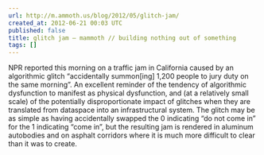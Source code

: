 ```yaml
---
url: http://m.ammoth.us/blog/2012/05/glitch-jam/
created_at: 2012-06-21 00:03 UTC
published: false
title: glitch jam – mammoth // building nothing out of something
tags: []
---
```


NPR reported this morning on a traffic jam in California caused by an algorithmic glitch “accidentally summon[ing] 1,200 people to jury duty on the same morning”. An excellent reminder of the tendency of algorithmic dysfunction to manifest as physical dysfunction, and (at a relatively small scale) of the potentially disproportionate impact of glitches when they are translated from dataspace into an infrastructural system. The glitch may be as simple as having accidentally swapped the 0 indicating “do not come in” for the 1 indicating “come in”, but the resulting jam is rendered in aluminum autobodies and on asphalt corridors where it is much more difficult to clear than it was to create.

